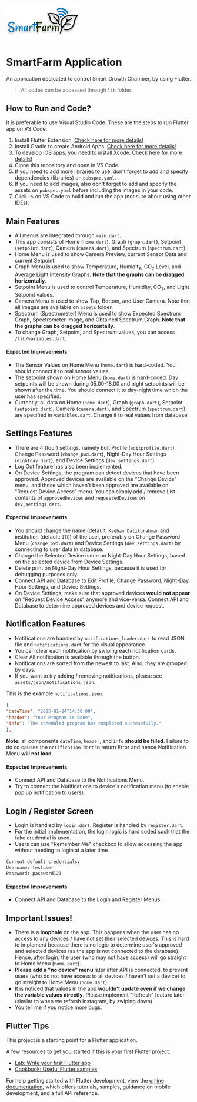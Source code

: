 <img src="assets/smartfarm_logo.png" alt="drawing" width="200"/>

# SmartFarm Application

An application dedicated to control Smart Growth Chamber, by using Flutter.

> All codes can be accessed through `lib` folder.

## How to Run and Code?
It is preferable to use Visual Studio Code. These are the steps to run Flutter app on VS Code.
1. Install Flutter Extension. [Check here for more details!](https://docs.flutter.dev/tools/vs-code)
2. Install Gradle to create Android Apps. [Check here for more details!](https://gradle.org/install/)
3. To develop iOS apps, you need to install Xcode. [Check here for more details!](https://docs.flutter.dev/get-started/install/macos/mobile-ios)
3. Clone this repository and open in VS Code.
4. If you need to add more libraries to use, don't forget to add and specify dependencies (libraries) on `pubspec.yaml`.
5. If you need to add images, also don't forget to add and specify the assets on `pubspec.yaml` before including the images in your code.
6. Click `F5` on VS Code to build and run the app (not sure about using other IDEs).

## Main Features
- All menus are integrated through `main.dart`.
- This app consists of Home (`home.dart`), Graph (`graph.dart`), Setpoint (`setpoint.dart`), Camera (`camera.dart`), and Spectrum (`spectrum.dart`).
- Home Menu is used to show Camera Preview, current Sensor Data and current Setpoint.
- Graph Menu is used to show Temperature, Humidity, CO<sub>2</sub> Level, and Average Light Intensity Graphs. **Note that the graphs can be dragged horizontally**.
- Setpoint Menu is used to control Temperature, Humidity, CO<sub>2</sub>, and Light Setpoint values.
- Camera Menu is used to show Top, Bottom, and User Camera. Note that all images are available on `assets` folder.
- Spectrum (Spectrometer) Menu is used to show Expected Spectrum Graph, Spectrometer Image, and Obtained Spectrum Graph. **Note that the graphs can be dragged horizontally**.
- To change Graph, Setpoint, and Spectrum values, you can access `/lib/variables.dart`.

#### Expected Improvements
- The Sensor Values on Home Menu (`home.dart`) is hard-coded. You should connect it to real sensor values.
- The setpoint shown on Home Menu (`home.dart`) is hard-coded. Day setpoints will be shown during 05.00-18.00 and night setpoints will be shown after the time. You should connect it to day-night time which the user has specified.
- Currently, all data on Home (`home.dart`), Graph (`graph.dart`), Setpoint (`setpoint.dart`), Camera (`camera.dart`), and Spectrum (`spectrum.dart`) are specified in `variables.dart`. Change it to real values from database.

## Settings Features
- There are 4 (four) settings, namely Edit Profile (`editprofile.dart`), Change Password (`change_pwd.dart`), Night-Day Hour Settings (`nightday.dart`), and Device Settings (`dev_settings.dart`).
- Log Out feature has also been implemented.
- On Device Settings, the program can detect devices that have been approved. Approved devices are available on the "Change Device" menu, and those which haven't been approved are available on "Request Device Access" menu. You can simply add / remove List contents of `approvedDevices` and `requestedDevices` on `dev_settings.dart`.

#### Expected Improvements
- You should change the name (default: `Kadhan Dalilurahman` and institution (default: `ITB`) of the user, preferably on Change Password Menu (`change_pwd.dart`) and Device Settings (`dev_settings.dart`) by connecting to user data in database.
- Change the Selected Device name on Night-Day Hour Settings, based on the selected device from Device Settings.
- Delete print on Night-Day Hour Settings, because it is used for debugging purposes only.
- Connect API and Database to Edit Profile, Change Password, Night-Day Hour Settings, and Device Settings.
- On Device Settings, make sure that approved devices **would not appear** on "Request Device Access" anymore and vice-versa. Connect API and Database to determine approved devices and device request.

## Notification Features
- Notifications are handled by `notifications_loader.dart` to read JSON file and `notifications.dart` for the visual appearance.
- You can clear each notification by swiping each notification cards.
- Clear All notification is available through the button.
- Notifications are sorted from the newest to last. Also, they are grouped by days.
- If you want to try adding / removing notifications, please see `assets/json/notifications.json`.

This is the example `notifications.json`:
```json
{
"dateTime": "2025-01-24T14:30:00",
"header": "Your Program is Done",
"info": "The scheduled program has completed successfully."
},
```
**Note:** all components `dateTime`, `header`, and `info` **should be filled**. Failure to do so causes the `notification.dart` to return Error and hence Notification Menu **will not load**.

#### Expected Improvements
- Connect API and Database to the Notifications Menu.
- Try to connect the Notifications to device's notification menu (to enable pop up notification to users).

## Login / Register Screen
- Login is handled by `login.dart`. Register is handled by `register.dart`.
- For the initial implementation, the login logic is hard coded such that the fake credential is used.
- Users can use "Remember Me" checkbox to allow accessing the app without needing to login at a later time.

```
Current default credentials:
Username: testuser
Password: password123
```

#### Expected Improvements
- Connect API and Database to the Login and Register Menus.

## Important Issues!
- There is a **loophole** on the app. This happens when the user has no access to any devices / have not set their selected devices. This is hard to implement because there is no logic to determine user's approved and selected devices (as the app is not connected to the database). Hence, after login, the user (who may not have access) will go straight to Home Menu (`home.dart`).
- **Please add a "no device" menu** later after API is connected, to prevent users (who do not have access to all devices / haven't set a device) to go straight to Home Menu (`home.dart`).
- It is noticed that values in the app **wouldn't update even if we change the variable values directly**. Please implement "Refresh" feature later (similar to when we refresh Instagram, by swiping down).
- You tell me if you notice more bugs.

## Flutter Tips

This project is a starting point for a Flutter application.

A few resources to get you started if this is your first Flutter project:

- [Lab: Write your first Flutter app](https://docs.flutter.dev/get-started/codelab)
- [Cookbook: Useful Flutter samples](https://docs.flutter.dev/cookbook)

For help getting started with Flutter development, view the
[online documentation](https://docs.flutter.dev/), which offers tutorials,
samples, guidance on mobile development, and a full API reference.